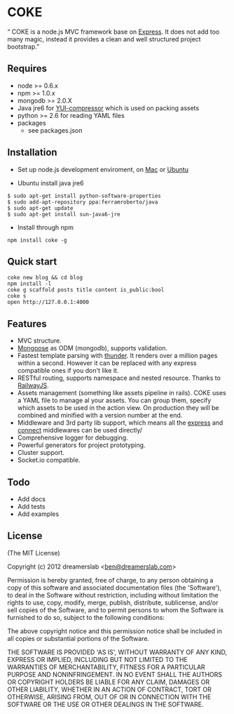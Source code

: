 # COKE

“ COKE is a node.js MVC framework base on [Express](http://expressjs.com/). It does not add too many magic, instead it provides a clean and well structured project bootstrap.”



## Requires

  - node >= 0.6.x
  - npm >= 1.0.x
  - mongodb >= 2.0.X
  - Java jre6 for [YUI-compressor](http://developer.yahoo.com/yui/compressor/) which is used on packing assets
  - python >= 2.6 for reading YAML files
  - packages
    - see packages.json



## Installation

  - Set up node.js development enviroment, on [Mac](http://dreamerslab.com/blog/en/how-to-setup-a-node-js-development-environment-on-mac-osx-lion/) or [Ubuntu](http://dreamerslab.com/blog/en/how-to-setup-a-node-js-development-environment-on-ubuntu-11-04/)

  - Ubuntu install java jre6

<!---->

    $ sudo apt-get install python-software-properties
    $ sudo add-apt-repository ppa:ferramroberto/java
    $ sudo apt-get update
    $ sudo apt-get install sun-java6-jre

  - Install through npm

<!---->

    npm install coke -g



## Quick start

    coke new blog && cd blog
    npm install -l
    coke g scaffold posts title content is_public:bool
    coke s
    open http://127.0.0.1:4000



## Features

  - MVC structure.
  - [Mongoose](http://mongoosejs.com/) as ODM (mongodb), supports validation.
  - Fastest template parsing with [thunder](https://github.com/dreamerslab/thunder). It renders over a million pages within a second. However it can be replaced with any express compatible ones if you don't like it.
  - RESTful routing, supports namespace and nested resource. Thanks to [RailwayJS](http://railwayjs.com/).
  - Assets management (something like assets pipeline in rails). COKE uses a YAML file to manage al your assets. You can group them, specify which assets to be used in the action view. On production they will be combined and minified with a version number at the end.
  - Middleware and 3rd party lib support, which means all the [express](http://expressjs.com/) and [connect](http://www.senchalabs.org/connect/) middlewares can be used directly/
  - Comprehensive logger for debugging.
  - Powerful generators for project prototyping.
  - Cluster support.
  - Socket.io compatible.



## Todo

  - Add docs
  - Add tests
  - Add examples



## License

(The MIT License)

Copyright (c) 2012 dreamerslab &lt;ben@dreamerslab.com&gt;

Permission is hereby granted, free of charge, to any person obtaining
a copy of this software and associated documentation files (the
'Software'), to deal in the Software without restriction, including
without limitation the rights to use, copy, modify, merge, publish,
distribute, sublicense, and/or sell copies of the Software, and to
permit persons to whom the Software is furnished to do so, subject to
the following conditions:

The above copyright notice and this permission notice shall be
included in all copies or substantial portions of the Software.

THE SOFTWARE IS PROVIDED 'AS IS', WITHOUT WARRANTY OF ANY KIND,
EXPRESS OR IMPLIED, INCLUDING BUT NOT LIMITED TO THE WARRANTIES OF
MERCHANTABILITY, FITNESS FOR A PARTICULAR PURPOSE AND NONINFRINGEMENT.
IN NO EVENT SHALL THE AUTHORS OR COPYRIGHT HOLDERS BE LIABLE FOR ANY
CLAIM, DAMAGES OR OTHER LIABILITY, WHETHER IN AN ACTION OF CONTRACT,
TORT OR OTHERWISE, ARISING FROM, OUT OF OR IN CONNECTION WITH THE
SOFTWARE OR THE USE OR OTHER DEALINGS IN THE SOFTWARE.
